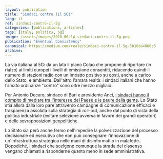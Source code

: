 ```yaml
---
layout: publication
title: "Sindaci contro (il 5G)"
lang: it
ref: sindaci-contro-il-5g
categories: [publications, articles]
tags: [italy, politics, 5g]
image: /assets/images/2020-06-14-sindaci-contro-il-5g.png
publication: "Eventual Consistency"
canonical: https://medium.com/reale/sindaci-contro-il-5g-5b18da4860c5
archive:
---
```


La via italiana al 5G: da un lato il piano Colao che propone di riportare (in rialzo) ai limiti europei i livelli di emissione consentiti, riducendo quindi il numero di stazioni radio con un impatto positivo su costi, anche a carico dello Stato, e ambiente. Dall'altro l'amara realtà: i sindaci italiani che hanno firmato ordinanze "contro" sono oltre mezzo migliaio.

Per Antonio Decaro, sindaco di Bari e presidente Anci, [i sindaci hanno il compito di mediare tra l'interesse del Paese e le paure della gente](http://www.askanews.it/cronaca/2020/06/09/fase-3-decaro-piano-colao-sul-5g-una-decisione-che-mi-inquieta-pn_20200609_00036/). Lo Stato stia allora dalla loro pare attraverso campagne di comunicazione efficaci e trasparenza assoluta sulla strategia di roll-out, anche dal punto di vista della politica industriale (evitare selezione avversa in favore dei grandi operatori) e delle sovrapposizioni geopolitiche.

Lo Stato sia però anche fermo nell'impedire la polverizzazione del processo decisionale ed esecutivo che non può consegnare l'innovazione di un'infrastruttura strategica nelle mani di disinformati o in malafede. Dopodiché, i sindaci che scelgono comunque la strada del dissenso vengano chiamati a risponderne quanto meno in sede amministrativa.
